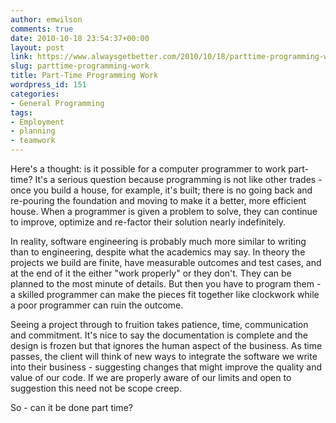 ```yaml
---
author: emwilson
comments: true
date: 2010-10-18 23:54:37+00:00
layout: post
link: https://www.alwaysgetbetter.com/2010/10/18/parttime-programming-work/
slug: parttime-programming-work
title: Part-Time Programming Work
wordpress_id: 151
categories:
- General Programming
tags:
- Employment
- planning
- teamwork
---
```


Here's a thought: is it possible for a computer programmer to work part-time? It's a serious question because programming is not like other trades - once you build a house, for example, it's built; there is no going back and re-pouring the foundation and moving to make it a better, more efficient house. When a programmer is given a problem to solve, they can continue to improve, optimize and re-factor their solution nearly indefinitely.

In reality, software engineering is probably much more similar to writing than to engineering, despite what the academics may say. In theory the projects we build are finite, have measurable outcomes and test cases, and at the end of it the either "work properly" or they don't. They can be planned to the most minute of details. But then you have to program them - a skilled programmer can make the pieces fit together like clockwork while a poor programmer can ruin the outcome.

Seeing a project through to fruition takes patience, time, communication and commitment. It's nice to say the documentation is complete and the design is frozen but that ignores the human aspect of the business. As time passes, the client will think of new ways to integrate the software we write into their business - suggesting changes that might improve the quality and value of our code. If we are properly aware of our limits and open to suggestion this need not be scope creep.

So - can it be done part time?
